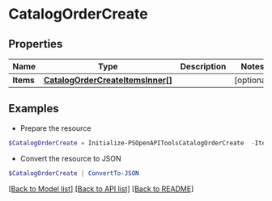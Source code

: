 # CatalogOrderCreate
## Properties

Name | Type | Description | Notes
------------ | ------------- | ------------- | -------------
**Items** | [**CatalogOrderCreateItemsInner[]**](CatalogOrderCreateItemsInner.md) |  | [optional] 

## Examples

- Prepare the resource
```powershell
$CatalogOrderCreate = Initialize-PSOpenAPIToolsCatalogOrderCreate  -Items null
```

- Convert the resource to JSON
```powershell
$CatalogOrderCreate | ConvertTo-JSON
```

[[Back to Model list]](../README.md#documentation-for-models) [[Back to API list]](../README.md#documentation-for-api-endpoints) [[Back to README]](../README.md)

